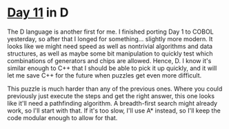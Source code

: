 # [Day 11](http://adventofcode.com/2016/day/11) in D

The D language is another first for me. I finished porting Day 1 to COBOL
yesterday, so after that I longed for something... slightly more modern. It
looks like we might need speed as well as nontrivial algorithms and data
structures, as well as maybe some bit manipulation to quickly test which
combinations of generators and chips are allowed. Hence, D. I know it's similar
enough to C++ that I should be able to pick it up quickly, and it will let me
save C++ for the future when puzzles get even more difficult.

This puzzle is much harder than any of the previous ones. Where you could
previously just execute the steps and get the right answer, this one looks like
it'll need a pathfinding algorithm. A breadth-first search might already work,
so I'll start with that. If it's too slow, I'll use A\* instead, so I'll keep
the code modular enough to allow for that.
